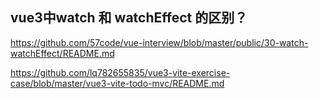 ## vue3中watch 和 watchEffect 的区别？

https://github.com/57code/vue-interview/blob/master/public/30-watch-watchEffect/README.md

https://github.com/lq782655835/vue3-vite-exercise-case/blob/master/vue3-vite-todo-mvc/README.md
